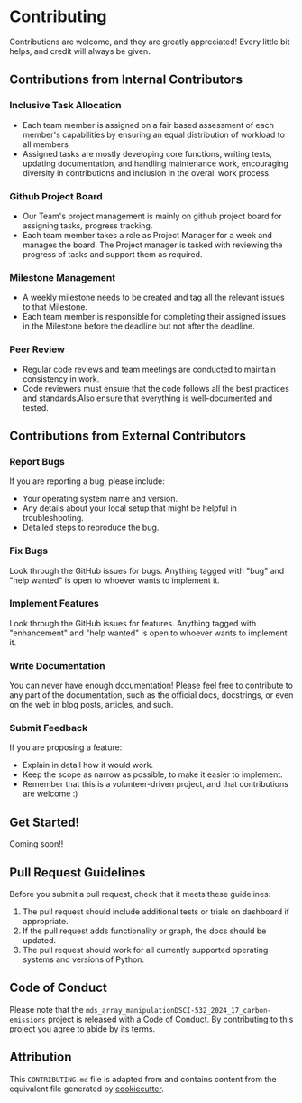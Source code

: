 # Contributing

Contributions are welcome, and they are greatly appreciated! Every little bit
helps, and credit will always be given.

## Contributions from Internal Contributors

### Inclusive Task Allocation

- Each team member is assigned on a fair based assessment of each member's capabilities by ensuring an equal distribution of workload to all members
- Assigned tasks are mostly developing core functions, writing tests, updating documentation, and handling maintenance work, encouraging diversity in contributions and inclusion in the overall work process.

### Github Project Board

- Our Team's project management is mainly on github project board for assigning tasks, progress tracking.
- Each team member takes a role as Project Manager for a week and manages the board. The Project manager is tasked with reviewing the progress of tasks and support them as required.

### Milestone Management

- A weekly milestone needs to be created and tag all the relevant issues to that Milestone.
- Each team member is responsible for completing their assigned issues in the Milestone before the deadline but not after the deadline.

### Peer Review

- Regular code reviews and team meetings are conducted to maintain consistency in work.
- Code reviewers must ensure that the code follows all the best practices and standards.Also ensure that everything is well-documented and tested.


## Contributions from External Contributors

### Report Bugs

If you are reporting a bug, please include:

* Your operating system name and version.
* Any details about your local setup that might be helpful in troubleshooting.
* Detailed steps to reproduce the bug.

### Fix Bugs

Look through the GitHub issues for bugs. Anything tagged with "bug" and "help
wanted" is open to whoever wants to implement it.

### Implement Features

Look through the GitHub issues for features. Anything tagged with "enhancement"
and "help wanted" is open to whoever wants to implement it.

### Write Documentation

You can never have enough documentation! Please feel free to contribute to any
part of the documentation, such as the official docs, docstrings, or even
on the web in blog posts, articles, and such.

### Submit Feedback

If you are proposing a feature:

* Explain in detail how it would work.
* Keep the scope as narrow as possible, to make it easier to implement.
* Remember that this is a volunteer-driven project, and that contributions
  are welcome :)

## Get Started!
Coming soon!!

## Pull Request Guidelines

Before you submit a pull request, check that it meets these guidelines:

1. The pull request should include additional tests or trials on dashboard if appropriate.
2. If the pull request adds functionality or graph, the docs should be updated.
3. The pull request should work for all currently supported operating systems and versions of Python.

## Code of Conduct

Please note that the `mds_array_manipulationDSCI-532_2024_17_carbon-emissions` project is released with a
Code of Conduct. By contributing to this project you agree to abide by its terms.

## Attribution

This `CONTRIBUTING.md` file is adapted from and contains content from the equivalent file generated by [cookiecutter](https://cookiecutter.readthedocs.io/en/latest/).